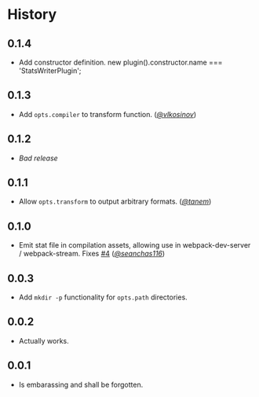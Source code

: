 History
=======

## 0.1.4
* Add constructor definition.  new plugin().constructor.name === 'StatsWriterPlugin';

## 0.1.3

* Add `opts.compiler` to transform function.
  (*[@vlkosinov][]*)

## 0.1.2

* _Bad release_

## 0.1.1

* Allow `opts.transform` to output arbitrary formats.
  (*[@tanem][]*)

## 0.1.0

* Emit stat file in compilation assets, allowing use in webpack-dev-server / webpack-stream.
  Fixes [#4](https://github.com/FormidableLabs/webpack-stats-plugin/issues/4)
  (*[@seanchas116][]*)

## 0.0.3

* Add `mkdir -p` functionality for `opts.path` directories.

## 0.0.2

* Actually works.

## 0.0.1

* Is embarassing and shall be forgotten.

[@ryan-roemer]: https://github.com/ryan-roemer
[@seanchas116]: https://github.com/seanchas116
[@tanem]: https://github.com/tanem
[@vlkosinov]: https://github.com/vlkosinov
